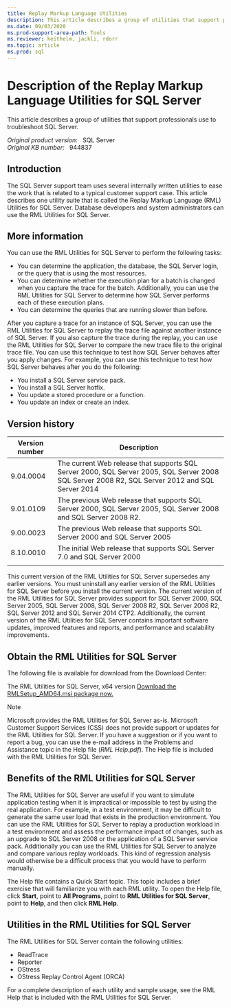 ```yaml
---
title: Replay Markup Language Utilities
description: This article describes a group of utilities that support professionals use to troubleshoot SQL Server.
ms.date: 09/03/2020
ms.prod-support-area-path: Tools
ms.reviewer: keithelm, jackli, rdorr
ms.topic: article
ms.prod: sql
---
```

# Description of the Replay Markup Language Utilities for SQL Server

This article describes a group of utilities that support professionals use to troubleshoot SQL Server.

_Original product version:_ &nbsp; SQL Server  
_Original KB number:_ &nbsp; 944837

## Introduction

The SQL Server support team uses several internally written utilities to ease the work that is related to a typical customer support case. This article describes one utility suite that is called the Replay Markup Language (RML) Utilities for SQL Server. Database developers and system administrators can use the RML Utilities for SQL Server.

## More information

You can use the RML Utilities for SQL Server to perform the following tasks:

- You can determine the application, the database, the SQL Server login, or the query that is using the most resources.
- You can determine whether the execution plan for a batch is changed when you capture the trace for the batch. Additionally, you can use the RML Utilities for SQL Server to determine how SQL Server performs each of these execution plans.
- You can determine the queries that are running slower than before.

After you capture a trace for an instance of SQL Server, you can use the RML Utilities for SQL Server to replay the trace file against another instance of SQL Server. If you also capture the trace during the replay, you can use the RML Utilities for SQL Server to compare the new trace file to the original trace file. You can use this technique to test how SQL Server behaves after you apply changes. For example, you can use this technique to test how SQL Server behaves after you do the following:

- You install a SQL Server service pack.
- You install a SQL Server hotfix.
- You update a stored procedure or a function.
- You update an index or create an index.

## Version history

|Version number|Description|
|---|---|
|9.04.0004|The current Web release that supports SQL Server 2000, SQL Server 2005, SQL Server 2008 SQL Server 2008 R2, SQL Server 2012 and SQL Server 2014|
|9.01.0109|The previous Web release that supports SQL Server 2000, SQL Server 2005, SQL Server 2008 and SQL Server 2008 R2.|
|9.00.0023|The previous Web release that supports SQL Server 2000 and SQL Server 2005|
|8.10.0010|The initial Web release that supports SQL Server 7.0 and SQL Server 2000|
|||

This current version of the RML Utilities for SQL Server supersedes any earlier versions. You must uninstall any earlier version of the RML Utilities for SQL Server before you install the current version. The current version of the RML Utilities for SQL Server provides support for SQL Server 2000, SQL Server 2005, SQL Server 2008, SQL Server 2008 R2, SQL Server 2008 R2, SQL Server 2012 and SQL Server 2014 CTP2. Additionally, the current version of the RML Utilities for SQL Server contains important software updates, improved features and reports, and performance and scalability improvements.

## Obtain the RML Utilities for SQL Server

The following file is available for download from the Download Center:  

The RML Utilities for SQL Server, x64 version [Download the RMLSetup_AMD64.msi package now.](https://www.microsoft.com/download/details.aspx?id=4511)

> [!NOTE]
> Microsoft provides the RML Utilities for SQL Server as-is. Microsoft Customer Support Services (CSS) does not provide support or updates for the RML Utilities for SQL Server. If you have a suggestion or if you want to report a bug, you can use the e-mail address in the Problems and Assistance topic in the Help file (*RML Help.pdf*). The Help file is included with the RML Utilities for SQL Server.

## Benefits of the RML Utilities for SQL Server

The RML Utilities for SQL Server are useful if you want to simulate application testing when it is impractical or impossible to test by using the real application. For example, in a test environment, it may be difficult to generate the same user load that exists in the production environment. You can use the RML Utilities for SQL Server to replay a production workload in a test environment and assess the performance impact of changes, such as an upgrade to SQL Server 2008 or the application of a SQL Server service pack. Additionally you can use the RML Utilities for SQL Server to analyze and compare various replay workloads. This kind of regression analysis would otherwise be a difficult process that you would have to perform manually.

The Help file contains a Quick Start topic. This topic includes a brief exercise that will familiarize you with each RML utility. To open the Help file, click **Start**, point to **All Programs**, point to **RML Utilities for SQL Server**, point to **Help**, and then click **RML Help**.

## Utilities in the RML Utilities for SQL Server

The RML Utilities for SQL Server contain the following utilities:

- ReadTrace
- Reporter
- OStress
- OStress Replay Control Agent (ORCA)

For a complete description of each utility and sample usage, see the RML Help that is included with the RML Utilities for SQL Server.
